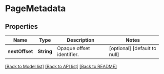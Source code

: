 # PageMetadata
## Properties

| Name | Type | Description | Notes |
|------------ | ------------- | ------------- | -------------|
| **nextOffset** | **String** | Opaque offset identifier. | [optional] [default to null] |

[[Back to Model list]](../README.md#documentation-for-models) [[Back to API list]](../README.md#documentation-for-api-endpoints) [[Back to README]](../README.md)

